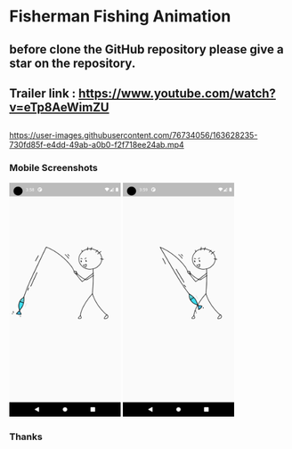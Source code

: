 # Fisherman Fishing Animation

## before clone the GitHub repository please give a star on the repository.

##
## Trailer link : https://www.youtube.com/watch?v=eTp8AeWimZU
##


https://user-images.githubusercontent.com/76734056/163628235-730fd85f-e4dd-49ab-a0b0-f2f718ee24ab.mp4


### Mobile Screenshots

 <div class="row"> 
   <img src="screenShots/m1.png" alt="Screenshot 1" width="200" height="420">
   <img src="screenShots/m2.png" alt="Screenshot 2" width="200" height="420"> 
 </div> 
 
 
 ### Thanks
